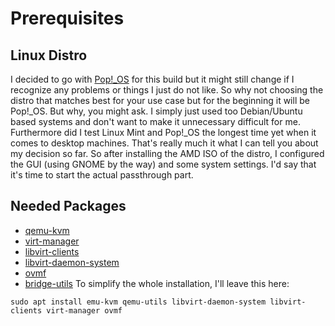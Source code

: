 # Prerequisites
## Linux Distro
I decided to go with [Pop!_OS](https://pop.system76.com/) for this build but it might still change if I recognize any problems or things I just do not like. So why not choosing the distro that matches best for your use case but for the beginning it will be Pop!_OS. But why, you might ask. I simply just used too Debian/Ubuntu based systems and don't want to make it unnecessary difficult for me. Furthermore did I test Linux Mint and Pop!_OS the longest time yet when it comes to desktop machines. That's really much it what I can tell you about my decision so far. 
So after installing the AMD ISO of the distro, I configured the GUI (using GNOME by the way) and some system settings. I'd say that it's time to start the actual passthrough part.

## Needed Packages
- [qemu-kvm](https://launchpad.net/qemu-kvm)
- [virt-manager](https://virt-manager.org/)
- [libvirt-clients](https://packages.debian.org/sid/libvirt-clients)
- [libvirt-daemon-system](https://packages.debian.org/sid/libvirt-daemon-system)
- [ovmf](https://www.ovirt.org/develop/release-management/features/virt/ovmf.html)
- [bridge-utils](https://launchpad.net/bridge-utils)
To simplify the whole installation, I'll leave this here:
```
sudo apt install emu-kvm qemu-utils libvirt-daemon-system libvirt-clients virt-manager ovmf
```